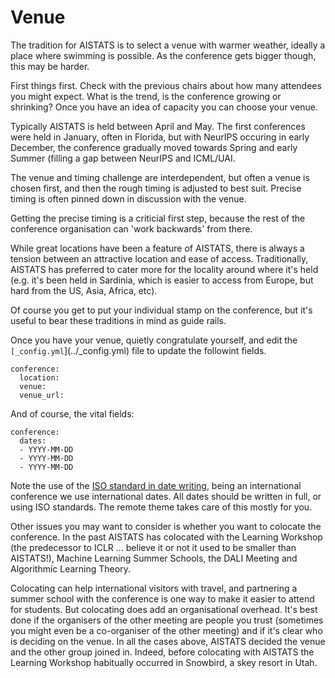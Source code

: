 # Venue

The tradition for AISTATS is to select a venue with warmer weather, ideally a place where swimming is possible. As the conference gets bigger though, this may be harder.

First things first. Check with the previous chairs about how many attendees you might expect. What is the trend, is the conference growing or shrinking? Once you have an idea of capacity you can choose your venue. 

Typically AISTATS is held between April and May. The first conferences were held in January, often in Florida, but with NeurIPS occuring in early December, the conference gradually moved towards Spring and early Summer (filling a gap between NeurIPS and ICML/UAI. 

The venue and timing challenge are interdependent, but often a venue is chosen first, and then the rough timing is adjusted to best suit. Precise timing is often pinned down in discussion with the venue.

Getting the precise timing is a criticial first step, because the rest of the conference organisation can 'work backwards' from there. 

While great locations have been a feature of AISTATS, there is always a tension between an attractive location and ease of access. Traditionally, AISTATS has preferred to cater more for the locality around where it's held (e.g. it's been held in Sardinia, which is easier to access from Europe, but hard from the US, Asia, Africa, etc). 

Of course you get to put your individual stamp on the conference, but it's useful to bear these traditions in mind as guide rails. 

Once you have your venue, quietly congratulate yourself, and edit the `[_config.yml`](../_config.yml) file to update the followint fields.

```
conference:
  location: 
  venue:
  venue_url:
```

And of course, the vital fields:

```
conference:
  dates:
  - YYYY-MM-DD
  - YYYY-MM-DD
  - YYYY-MM-DD
```

Note the use of the [ISO standard in date writing](https://en.wikipedia.org/wiki/ISO_8601), being an international conference we use international dates. All dates should be written in full, or using ISO standards. The remote theme takes care of this mostly for you. 

Other issues you may want to consider is whether you want to colocate the conference. In the past AISTATS has colocated with the Learning Workshop (the predecessor to ICLR ... believe it or not it used to be smaller than AISTATS!), Machine Learning Summer Schools, the DALI Meeting and Algorithmic Learning Theory.

Colocating can help international visitors with travel, and partnering a summer school with the conference is one way to make it easier to attend for students. But colocating does add an organisational overhead. It's best done if the organisers of the other meeting are people you trust (sometimes you might even be a co-organiser of the other meeting) and if it's clear who is deciding on the venue. In all the cases above, AISTATS decided the venue and the other group joined in. Indeed, before colocating with AISTATS the Learning Workshop habitually occurred in Snowbird, a skey resort in Utah.

